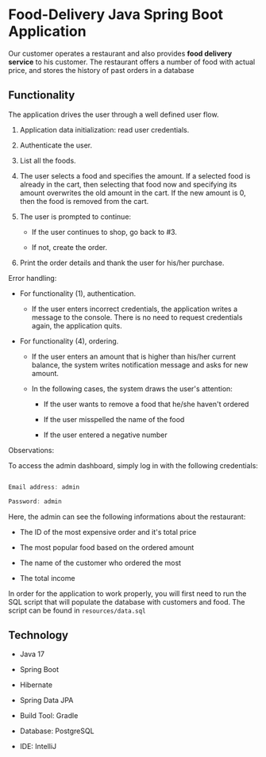 # Food-Delivery Java Spring Boot Application
Our customer operates a restaurant and also provides **food delivery service** to his customer. The restaurant offers a number of food with actual price, and
stores the history of past orders in a database

## Functionality

The application drives the user through a well defined user flow.

1. Application data initialization: read user credentials.

2. Authenticate the user.

3. List all the foods.

4. The user selects a food and specifies the amount. If a selected food is already in the cart, then selecting that food now and specifying its amount
overwrites the old amount in the cart. If the new amount is 0, then the food is removed from the cart.

5. The user is prompted to continue:

    - If the user continues to shop, go back to #3.
    
    - If not, create the order.
  
6. Print the order details and thank the user for his/her purchase.

Error handling:

  - For functionality (1), authentication.
  
    - If the user enters incorrect credentials, the application writes a message to the console. There is no need to request credentials again,
the application quits.

  - For functionality (4), ordering.

    - If the user enters an amount that is higher than his/her current balance, the system writes notification message and asks for new amount.
    
    - In the following cases, the system draws the user's attention:
    
      - If the user wants to remove a food that he/she haven't ordered
      
      - If the user misspelled the name of the food
      
      - If the user entered a negative number
      
Observations:

To access the admin dashboard, simply log in with the following credentials:

```java

Email address: admin

Password: admin
```
Here, the admin can see the following informations about the restaurant:

  - The ID of the most expensive order and it's total price
  
  - The most popular food based on the ordered amount
  
  - The name of the customer who ordered the most
  
  - The total income
  
In order for the application to work properly, you will first need to run the SQL script that will populate the database with customers and food.
The script can be found in ```resources/data.sql```
  
## Technology

- Java 17

- Spring Boot

- Hibernate

- Spring Data JPA

- Build Tool: Gradle

- Database: PostgreSQL

- IDE: IntelliJ 





  
  
      
  
  
  
  
  
